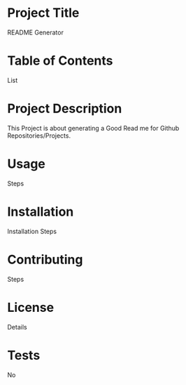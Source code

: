 # Project Title
README Generator



# Table of Contents
List



# Project Description
This Project is about generating a Good Read me for Github Repositories/Projects.



# Usage
Steps



# Installation
Installation Steps



# Contributing
Steps



# License
Details



# Tests
No



